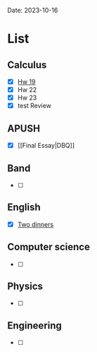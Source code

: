 Date:  2023-10-16
# List

## Calculus
- [x] [Hw 19](https://cvilleschools.instructure.com/courses/40289/assignments/534619)
- [x] Hw 22
- [x] Hw 23
- [x] test Review
## APUSH
- [x] [[Final Essay|DBQ]]
## Band 
- [ ] 
## English
- [x] [Two dinners](https://cvilleschools.instructure.com/courses/40419/assignments/556546)
## Computer science
- [ ] 
## Physics 
- [ ] 
## Engineering
- [ ]  


